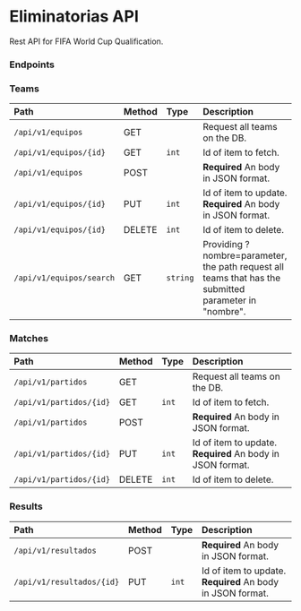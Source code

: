 # Eliminatorias API
Rest API for FIFA World Cup Qualification.

### Endpoints


### Teams

| Path                     | Method | Type     | Description                                                                                           |
|:-------------------------|:-------|:---------|:------------------------------------------------------------------------------------------------------|
| `/api/v1/equipos`        | GET    |          | Request all teams on the DB.                                                                          |
| `/api/v1/equipos/{id}`   | GET    | `int`    | Id of item to fetch.                                                                                  |
| `/api/v1/equipos`        | POST   |          | **Required** An body in JSON format.                                                                  |
| `/api/v1/equipos/{id}`   | PUT    | `int`    | Id of item to update. **Required** An body in JSON format.                                            |
| `/api/v1/equipos/{id}`   | DELETE | `int`    | Id of item to delete.                                                                                 |
| `/api/v1/equipos/search` | GET    | `string` | Providing ?nombre=parameter, the path request all teams that has the submitted parameter in "nombre". |

### Matches
| Path                    | Method | Type  | Description                                                |
|:------------------------|:-------|:------|:-----------------------------------------------------------|
| `/api/v1/partidos`      | GET    |       | Request all teams on the DB.                               |
| `/api/v1/partidos/{id}` | GET    | `int` | Id of item to fetch.                                       |
| `/api/v1/partidos`      | POST   |       | **Required** An body in JSON format.                       |
| `/api/v1/partidos/{id}` | PUT    | `int` | Id of item to update. **Required** An body in JSON format. |
| `/api/v1/partidos/{id}` | DELETE | `int` | Id of item to delete.                                      |

### Results
| Path                      | Method | Type  | Description                                                |
|:--------------------------|:-------|:------|:-----------------------------------------------------------|
| `/api/v1/resultados`      | POST   |       | **Required** An body in JSON format.                       |
| `/api/v1/resultados/{id}` | PUT    | `int` | Id of item to update. **Required** An body in JSON format. |

